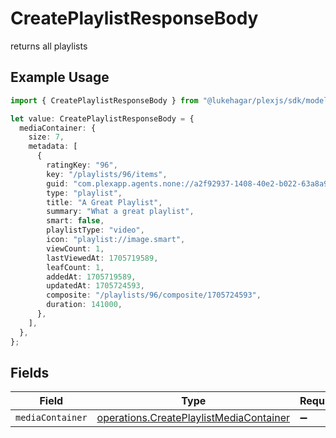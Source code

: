 # CreatePlaylistResponseBody

returns all playlists

## Example Usage

```typescript
import { CreatePlaylistResponseBody } from "@lukehagar/plexjs/sdk/models/operations";

let value: CreatePlaylistResponseBody = {
  mediaContainer: {
    size: 7,
    metadata: [
      {
        ratingKey: "96",
        key: "/playlists/96/items",
        guid: "com.plexapp.agents.none://a2f92937-1408-40e2-b022-63a8a9377e55",
        type: "playlist",
        title: "A Great Playlist",
        summary: "What a great playlist",
        smart: false,
        playlistType: "video",
        icon: "playlist://image.smart",
        viewCount: 1,
        lastViewedAt: 1705719589,
        leafCount: 1,
        addedAt: 1705719589,
        updatedAt: 1705724593,
        composite: "/playlists/96/composite/1705724593",
        duration: 141000,
      },
    ],
  },
};
```

## Fields

| Field                                                                                                     | Type                                                                                                      | Required                                                                                                  | Description                                                                                               |
| --------------------------------------------------------------------------------------------------------- | --------------------------------------------------------------------------------------------------------- | --------------------------------------------------------------------------------------------------------- | --------------------------------------------------------------------------------------------------------- |
| `mediaContainer`                                                                                          | [operations.CreatePlaylistMediaContainer](../../../sdk/models/operations/createplaylistmediacontainer.md) | :heavy_minus_sign:                                                                                        | N/A                                                                                                       |